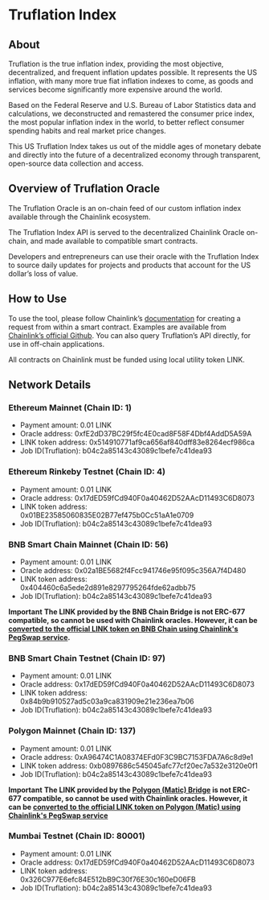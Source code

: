 # Truflation Index

## About

Truflation is the true inflation index, providing the most objective, decentralized, and frequent inflation updates possible. It represents the US inflation, with many more true fiat inflation indexes to come, as goods and services become significantly more expensive around the world.

Based on the Federal Reserve and U.S. Bureau of Labor Statistics data and calculations, we deconstructed and remastered the consumer price index, the most popular inflation index in the world, to better reflect consumer spending habits and real market price changes.

This US Truflation Index takes us out of the middle ages of monetary debate and directly into the future of a decentralized economy through transparent, open-source data collection and access.

## Overview of Truflation Oracle

The Truflation Oracle is an on-chain feed of our custom inflation index available through the Chainlink ecosystem.

The Truflation Index API is served to the decentralized Chainlink Oracle on-chain, and made available to compatible smart contracts.

Developers and entrepreneurs can use their oracle with the Truflation Index to source daily updates for projects and products that account for the US dollar’s loss of value.

## How to Use

To use the tool, please follow Chainlink’s [documentation](https://docs.chain.link/docs/architecture-request-model/) for creating a request from within a smart contract. Examples are available from [Chainlink’s official Github](https://github.com/smartcontractkit/chainlink). You can also query Truflation’s API directly, for use in off-chain applications.

All contracts on Chainlink must be funded using local utility token LINK.

## Network Details

### Ethereum Mainnet (Chain ID: 1)

- Payment amount: 0.01 LINK
- Oracle address: 0xfE2dD37BC29f5fc4E0cad8F58F4Dbf4AddD5A59A
- LINK token address: 0x514910771af9ca656af840dff83e8264ecf986ca
- Job ID(Truflation): b04c2a85143c43089c1befe7c41dea93

### Ethereum Rinkeby Testnet (Chain ID: 4)

- Payment amount: 0.01 LINK
- Oracle address: 0x17dED59fCd940F0a40462D52AAcD11493C6D8073
- LINK token address: 0x01BE23585060835E02B77ef475b0Cc51aA1e0709
- Job ID(Truflation): b04c2a85143c43089c1befe7c41dea93

### BNB Smart Chain Mainnet (Chain ID: 56)

- Payment amount: 0.01 LINK
- Oracle address: 0x02a1BE5682f4Fcc941746e95f095c356A7f4D480
- LINK token address: 0x404460c6a5ede2d891e8297795264fde62adbb75
- Job ID(Truflation): b04c2a85143c43089c1befe7c41dea93

**Important**
**The LINK provided by the BNB Chain Bridge is not ERC-677 compatible, so cannot be used with Chainlink oracles. However, it can be [converted to the official LINK token on BNB Chain using Chainlink's PegSwap service](https://pegswap.chain.link/).**

### BNB Smart Chain Testnet (Chain ID: 97)

- Payment amount: 0.01 LINK
- Oracle address: 0x17dED59fCd940F0a40462D52AAcD11493C6D8073
- LINK token address: 0x84b9b910527ad5c03a9ca831909e21e236ea7b06
- Job ID(Truflation): b04c2a85143c43089c1befe7c41dea93

### Polygon Mainnet (Chain ID: 137)

- Payment amount: 0.01 LINK
- Oracle address: 0xA96474C1A08374EFd0F3C9BC7153FDA7A6c8d9e1
- LINK token address: 0xb0897686c545045afc77cf20ec7a532e3120e0f1
- Job ID(Truflation): b04c2a85143c43089c1befe7c41dea93

**Important**
**The LINK provided by the [Polygon (Matic) Bridge](https://wallet.polygon.technology/bridge) is not ERC-677 compatible, so cannot be used with Chainlink oracles. However, it can be [converted to the official LINK token on Polygon (Matic) using Chainlink's PegSwap service](https://pegswap.chain.link/?_ga=2.130074441.756683581.1650345653-1161789045.1649048909)**

### Mumbai Testnet (Chain ID: 80001)

- Payment amount: 0.01 LINK
- Oracle address: 0x17dED59fCd940F0a40462D52AAcD11493C6D8073
- LINK token address: 0x326C977E6efc84E512bB9C30f76E30c160eD06FB
- Job ID(Truflation): b04c2a85143c43089c1befe7c41dea93
